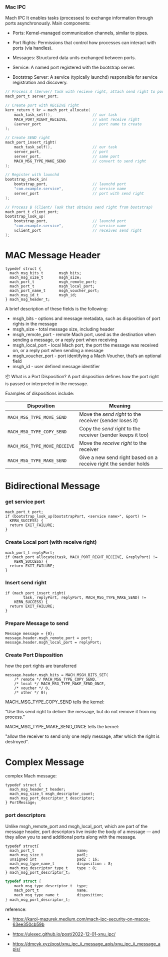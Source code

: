 ### Mac IPC

Mach IPC
It enables tasks (processes) to exchange information through ports asynchronously. Main components:

- Ports: Kernel-managed communication channels, similar to pipes.

- Port Rights: Permissions that control how processes can interact with ports (via handles).

- Messages: Structured data units exchanged between ports.

- Service: A named port registered with the bootstrap server.

- Bootstrap Server: A service (typically launchd) responsible for service registration and discovery.

```c
// Process A (Server/ Task with recieve right, attach send right to port for bootstrap) 
mach_port_t server_port;

// Create port with RECEIVE right
kern_return_t kr = mach_port_allocate(
    mach_task_self(),                  // our task
    MACH_PORT_RIGHT_RECEIVE,           // want receive right
    &server_port                       // port name to create
);

// Create SEND right
mach_port_insert_right(
    mach_task_self(),                  // our task
    server_port,                       // port
    server_port,                       // same port 
    MACH_MSG_TYPE_MAKE_SEND            // convert to send right
);

// Register with launchd
bootstrap_check_in(
    bootstrap_port,                    // launchd port
    "com.example.service",             // service name
    server_port                        // port with send right
);

// Process B (Client/ Task that obtains send right from bootstrap) 
mach_port_t client_port;
bootstrap_look_up(
    bootstrap_port,                    // launchd port
    "com.example.service",             // service name
    &client_port                       // receives send right
);
```

# MAC Message Header 

```
typedef struct {
  mach_msg_bits_t       msgh_bits;
  mach_msg_size_t       msgh_size;
  mach_port_t           msgh_remote_port;
  mach_port_t           msgh_local_port;
  mach_port_name_t      msgh_voucher_port;
  mach_msg_id_t         msgh_id;
} mach_msg_header_t;
```



A brief description of these fields is the following:
- msgh_bits - options and message metadata, such as disposition of port rights in the message
- msgh_size - total message size, including header
- msgh_remote_port - remote Mach port, used as the destination when sending a message, or a reply port when receiving
- msgh_local_port - local Mach port, the port the message was received on, or a reply port when sending a message
- msgh_voucher_port - port identifying a Mach Voucher, that’s an optional field
- msgh_id - user defined message identifier


📦 What is a Port Disposition?
A port disposition defines how the port right is passed or interpreted in the message.

Examples of dispositions include:

| Disposition                  | Meaning                                                         |
| ---------------------------- | --------------------------------------------------------------- |
| `MACH_MSG_TYPE_MOVE_SEND`    | Move the *send right* to the receiver (sender loses it)         |
| `MACH_MSG_TYPE_COPY_SEND`    | Copy the *send right* to the receiver (sender keeps it too)     |
| `MACH_MSG_TYPE_MOVE_RECEIVE` | Move the *receive right* to the receiver                        |
| `MACH_MSG_TYPE_MAKE_SEND`    | Give a new send right based on a receive right the sender holds |



# Bidirectional Message 

### get service port 
```
mach_port_t port;
if (bootstrap_look_up(bootstrapPort, <service name>", &port) !=
  KERN_SUCCESS) {
  return EXIT_FAILURE;
}
```


### Create Local port  (with receive right)

```
mach_port_t replyPort;
if (mach_port_allocate(task, MACH_PORT_RIGHT_RECEIVE, &replyPort) !=
    KERN_SUCCESS) {
  return EXIT_FAILURE;
}
```

### Insert send right 

```
if (mach_port_insert_right(
        task, replyPort, replyPort, MACH_MSG_TYPE_MAKE_SEND) !=
    KERN_SUCCESS) {
  return EXIT_FAILURE;
}
```

### Prepare Message to send 

```
Message message = {0};
message.header.msgh_remote_port = port;
message.header.msgh_local_port = replyPort;
```

### Create Port Disposition

how the port rights are transferred
```
message.header.msgh_bits = MACH_MSGH_BITS_SET(
    /* remote */ MACH_MSG_TYPE_COPY_SEND,
    /* local */ MACH_MSG_TYPE_MAKE_SEND_ONCE,
    /* voucher */ 0,
    /* other */ 0);
```

MACH_MSG_TYPE_COPY_SEND tells the kernel:

“Use this send right to deliver the message, but do not remove it from my process.”

MACH_MSG_TYPE_MAKE_SEND_ONCE tells the kernel:

"allow the receiver to send only one reply message, after which the right is destroyed".

# Complex Message

complex Mach message:

```
typedef struct {
  mach_msg_header_t header;
  mach_msg_size_t msgh_descriptor_count;
  mach_msg_port_descriptor_t descriptor;
} PortMessage;
```
### port descriptors 
Unlike msgh_remote_port and msgh_local_port, which are part of the message header, port descriptors live inside the body of a message — and they allow you to send additional ports along with the message.

```
typedef struct{
  mach_port_t                   name;
  mach_msg_size_t               pad1;
  unsigned int                  pad2 : 16;
  mach_msg_type_name_t          disposition : 8;
  mach_msg_descriptor_type_t    type : 8;
} mach_msg_port_descriptor_t;
```


```c
typedef struct {
    mach_msg_type_descriptor_t  type;
    mach_port_t                 name;
    mach_msg_type_name_t        disposition;
} mach_msg_port_descriptor_t;
```




reference: 
- https://karol-mazurek.medium.com/mach-ipc-security-on-macos-63ee350cb59b

- https://ulexec.github.io/post/2022-12-01-xnu_ipc/
- https://dmcyk.xyz/post/xnu_ipc_ii_message_apis/xnu_ipc_ii_message_apis/
